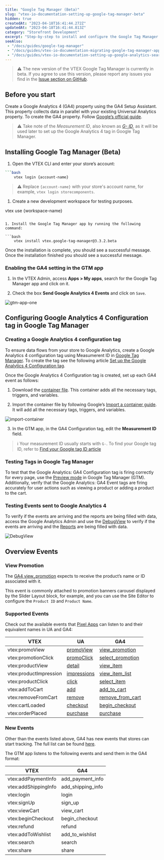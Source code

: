 ```yaml
---
title: "Google Tag Manager (Beta)"
slug: "vtex-io-documentation-setting-up-google-tag-manager-beta"
hidden: true
createdAt: "2023-04-18T16:41:44.272Z"
updatedAt: "2023-04-18T16:41:44.813Z"
category: "Storefront Development"
excerpt: "Step-by-step to install and configure the Google Tag Manager app (Beta)"
seeAlso:
 - "/docs/guides/google-tag-manager"
 - "/docs/guides/vtex-io-documentation-migrating-google-tag-manager-app"
 - "/docs/guides/vtex-io-documentation-setting-up-google-analytics-search-tracking"
---
```

> ⚠️ The new version of the VTEX Google Tag Manager is currently in beta. If you agree to use this version, please report any issues you find in the [Issue section on GitHub](https://github.com/vtex-apps/google-tag-manager/issues).

## Before you start

Create a Google Analytics 4 (GA4) property using the GA4 Setup Assistant. This property collects data in parallel with your existing Universal Analytics property. To create the GA4 property. Follow [Google’s official guide](https://support.google.com/analytics/answer/9744165#zippy=%2Cin-this-article).

> ⚠️ Take note of the *Measurement ID*, also known as [*G- ID*](https://support.google.com/analytics/answer/9539598#find-G-ID), as it will be used later to set up the Google Analytics 4 tag in Google Tag Manager.

## Installing Google Tag Manager (Beta)

1. Open the VTEX CLI and enter your store’s account:

```bash
```bash
    vtex login {account-name}
```

> ⚠️ Replace `{account-name}` with your store's account name, for example, `vtex login storecomponents`.

1. Create a new development workspace for testing purposes.



 vtex use {workspace-name}
```

1. Install the Google Tag Manager app by running the following command:

```bash
    vtex install vtex.google-tag-manager@3.3.2.beta
```

Once the installation is complete, you should see a successful message.
Once the installation finished you should see a successful message.

### Enabling the GA4 setting in the GTM app
1. In the VTEX Admin, access **Apps > My apps**, search for the Google Tag Manager app and click on it.

2. Check the box **Send Google Analytics 4 Events** and click on `Save`.

![gtm-app-one](https://user-images.githubusercontent.com/67270558/232889771-bdb8c814-4d89-42a3-b48d-4d3cae29f57c.png)

## Configuring Google Analytics 4 Configuration tag in Google Tag Manager

### Creating a Google Analytics 4 configuration tag

To ensure data flows from your store to Google Analytics, create a Google Analytics 4 configuration tag using Measumerent ID in [Google Tag Manager](https://tagmanager.google.com/). To create the tag see the following article [Set up the Google Analytics 4 Configuration tag](https://support.google.com/tagmanager/answer/9442095).

Once the Google Analytics 4 Configuration tag is created, set up each GA4 event as follows:

1. Download the [container file](https://gist.githubusercontent.com/filipewl/6fab5e75ae938487fe780b1ce213970f/raw/e9bf3db528bca7a07851512e378e53ac7d8ba08d/gtm-ga4-container-template.json). This container adds all the necessary tags, triggers, and variables.

2. Import the container file by following Google’s [Import a container guide](https://support.google.com/tagmanager/answer/6106997?#import). It will add all the necessary tags, triggers, and variables.

![import-container](https://user-images.githubusercontent.com/67270558/232900478-36277198-bc4a-40f2-a7e3-f54b73270fe9.png)

3. In the GTM app, in the GA4 Configuration tag, edit the **Measurement ID** field.

> ℹ️ Your measurement ID usually starts with `G-`. To find your Google tag ID, refer to [Find your Google tag ID article](https://support.google.com/analytics/answer/9539598?sjid=16676572490197811169-SA#find-G-ID)

### Testing Tags in Google Tag Manager

To test that the Google Analytics: GA4 Configuration tag is firing correctly for every page, use the [Preview mode](https://support.google.com/tagmanager/answer/6107056) in Google Tag Manager (GTM). Additionally, verify that the Google Analytics: GA4 Event tags are firing accurately for user actions such as viewing a product or adding a product to the cart.

### Testing Events sent to Google Analytics 4

To verify if the events are arriving and the reports are being filled with data, access the Google Analytics Admin and use the [DebugView](https://support.google.com/analytics/answer/7201382) to verify if the events are arriving and the [Reports](https://support.google.com/analytics/answer/9212670) are being filled with data.

![DebugView](https://user-images.githubusercontent.com/67270558/232895238-979567b3-38a8-491b-92f8-7c84691d7ccc.png)


## Overview Events

### View Promotion

The [GA4 view_promotion](https://developers.google.com/analytics/devguides/collection/ga4/reference/events?client_type=gtm#view_promotion) expects to receive the product’s name or ID associated with it.

This event is commonly attached to promotion banners carousel displayed by the Slider Layout block, for example, and you can use the Site Editor to configure the `Product ID` and `Product Name`.

### Supported Events

Check out the available events that [Pixel Apps](https://developers.vtex.com/docs/guides/pixel-apps) can listen to and their equivalent names in UA and GA4:

| VTEX | UA | GA4 |
| ---- | -- | --- |
| vtex:promoView | [promoView](https://developers.google.com/tag-manager/enhanced-ecommerce#promo-impressions) | [view_promotion](https://developers.google.com/analytics/devguides/collection/ga4/reference/events#view_promotion) |
| vtex:promotionClick | [promoClick](https://developers.google.com/tag-manager/enhanced-ecommerce#promo-clicks) | [select_promotion](https://developers.google.com/analytics/devguides/collection/ga4/reference/events#select_promotion) |
| vtex:productView | [detail](https://developers.google.com/tag-manager/enhanced-ecommerce#details) | [view_item](https://developers.google.com/analytics/devguides/collection/ga4/reference/events#view_item) |
| vtex:productImpression | [impressions](https://developers.google.com/tag-manager/enhanced-ecommerce#product-impressions) | [view_item_list](https://developers.google.com/analytics/devguides/collection/ga4/reference/events#view_item_list) |
| vtex:productClick| [click](https://developers.google.com/tag-manager/enhanced-ecommerce#product-clicks) | [select_item](https://developers.google.com/analytics/devguides/collection/ga4/reference/events#select_item) |
| vtex:addToCart | [add](https://developers.google.com/tag-manager/enhanced-ecommerce#add) | [add_to_cart](https://developers.google.com/analytics/devguides/collection/ga4/reference/events#add_to_cart) |
| vtex:removeFromCart | [remove](https://developers.google.com/tag-manager/enhanced-ecommerce#remove) | [remove_from_cart](https://developers.google.com/analytics/devguides/collection/ga4/reference/events#remove_from_cart) |
| vtex:cartLoaded | [checkout](https://developers.google.com/analytics/devguides/collection/ua/gtm/enhanced-ecommerce#checkout) | [begin_checkout](https://developers.google.com/analytics/devguides/collection/ga4/reference/events?client_type=gtm#begin_checkout) |
| vtex:orderPlaced | [purchase](https://developers.google.com/tag-manager/enhanced-ecommerce#purchases) | [purchase](https://developers.google.com/analytics/devguides/collection/ga4/reference/events#purchase) |

### New Events

Other than the events listed above, GA4 has new events that stores can start tracking. The full list can be found [here](https://developers.google.com/analytics/devguides/collection/ga4/reference/events?client_type=gtm).

The GTM app listens to the following events and send them in the GA4 format:

| VTEX | GA4 |
| ---- | --- |
| vtex:addPaymentInfo| add_payment_info |
| vtex:addShippingInfo | add_shipping_info |
| vtex:login| login |
| vtex:signUp| sign_up |
| vtex:viewCart | view_cart |
| vtex:beginCheckout | begin_checkout |
| vtex:refund | refund |
| vtex:addToWishlist | add_to_wishlist |
| vtex:search | search |
| vtex:share | share |